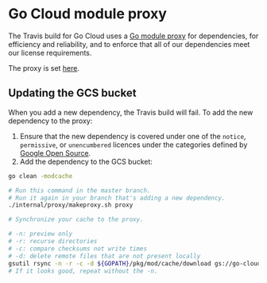 # Go Cloud module proxy

The Travis build for Go Cloud uses a [Go module proxy][] for dependencies, for
efficiency and reliability, and to enforce that all of our dependencies meet our
license requirements.

The proxy is set
[here](https://github.com/google/go-cloud/blob/master/.travis.yml#L22).

[Go module proxy]: https://research.swtch.com/vgo-module

## Updating the GCS bucket

When you add a new dependency, the Travis build will fail. To add the new
dependency to the proxy:

1.  Ensure that the new dependency is covered under one of the `notice`,
    `permissive`, or `unencumbered` licences under the categories defined by
    [Google Open Source](https://opensource.google.com/docs/thirdparty/licenses/).
2.  Add the dependency to the GCS bucket:

```bash
go clean -modcache

# Run this command in the master branch.
# Run it again in your branch that's adding a new dependency.
./internal/proxy/makeproxy.sh proxy

# Synchronize your cache to the proxy.

# -n: preview only
# -r: recurse directories
# -c: compare checksums not write times
# -d: delete remote files that are not present locally
gsutil rsync -n -r -c -d ${GOPATH}/pkg/mod/cache/download gs://go-cloud-modules
# If it looks good, repeat without the -n.
```
